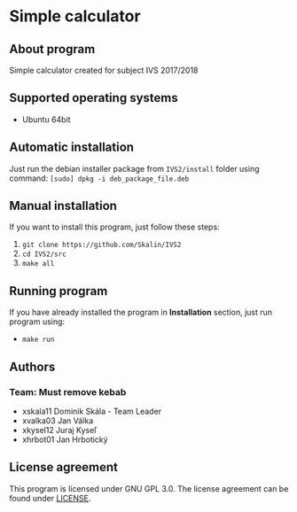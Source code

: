 # Simple calculator

## About program
Simple calculator created for subject IVS 2017/2018


## Supported operating systems

- Ubuntu 64bit

## Automatic installation
Just run the debian installer package from `IVS2/install` folder using command: `[sudo] dpkg -i deb_package_file.deb`

## Manual installation
If you want to install this program, just follow these steps:
1. `git clone https://github.com/Skalin/IVS2`
2. `cd IVS2/src`
3. `make all`

## Running program
If you have already installed the program in **Installation** section, just run program using:
- `make run`

## Authors
### Team: Must remove kebab

- xskala11 Dominik Skála - Team Leader
- xvalka03 Jan Válka
- xkysel12 Juraj Kyseľ
- xhrbot01 Jan Hrbotický

## License agreement

This program is licensed under GNU GPL 3.0. The license agreement can be found under [LICENSE](./LICENSE).



